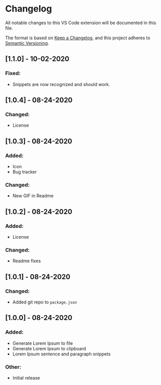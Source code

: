 # Changelog

All notable changes to this VS Code extension will be documented in this file.

The format is based on [Keep a Changelog](https://keepachangelog.com/en/1.0.0/),
and this project adheres to [Semantic Versioning](https://semver.org/spec/v2.0.0.html).

## [1.1.0] - 10-02-2020
### Fixed:
- Snippets are now recognized and should work.

## [1.0.4] - 08-24-2020
### Changed:
- License

## [1.0.3] - 08-24-2020
### Added:
- Icon
- Bug tracker
### Changed:
- New GIF in Readme

## [1.0.2] - 08-24-2020
### Added:
- License
### Changed:
- Readme fixes

## [1.0.1] - 08-24-2020
### Changed:
- Added git repo to `package.json`

## [1.0.0] - 08-24-2020
### Added:
- Generate Lorem Ipsum to file
- Generate Lorem Ipsum to clipboard
- Lorem Ipsum sentence and paragraph snippets
### Other:
- Initial release
